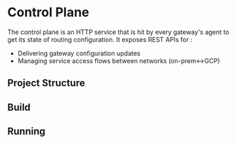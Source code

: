 # Control Plane

The control plane is an HTTP service that is hit by every gateway's agent to get its state of routing configuration. It exposes REST APIs for :

-	Delivering gateway configuration updates 
-	Managing service access flows between networks (on-prem<->GCP)

## Project Structure

## Build

## Running

